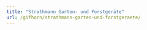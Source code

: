 ```yaml
---
title: "Strathmann Garten- und Forstgeräte"
url: /gifhorn/strathmann-garten-und-forstgeraete/
---
```


